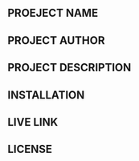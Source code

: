 ## PROEJECT NAME
## PROJECT AUTHOR
## PROJECT DESCRIPTION
## INSTALLATION
## LIVE LINK
## LICENSE
## 
